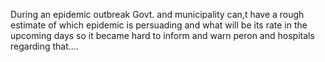 During an epidemic outbreak Govt. and municipality can,t have a rough estimate of which epidemic is persuading and what will be its rate in the upcoming days so it became hard to inform and warn peron and hospitals regarding that.…

